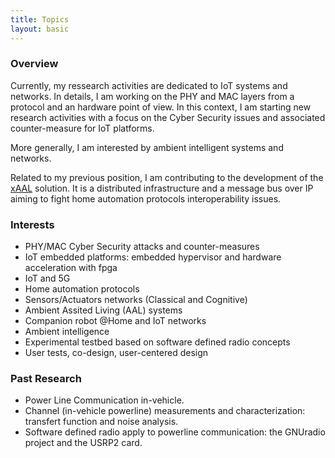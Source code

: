 ```yaml
---
title: Topics 
layout: basic
---
```


### Overview
Currently, my ressearch activities are dedicated to IoT systems and networks.
In details, I am working on the PHY and MAC layers from a protocol and an hardware point of view.
In this context, I am starting new research activities with a focus on the Cyber Security issues and associated counter-measure for IoT platforms. 


More generally, I am interested by ambient intelligent systems and networks.


Related to my previous position, I am contributing to the development of the <a class="text-success" href="http://recherche.telecom-bretagne.eu/xaal/" title="xAAL project website">xAAL</a> solution.
It is a distributed infrastructure and a message bus over IP aiming to fight home automation protocols interoperability issues.


### Interests

- PHY/MAC Cyber Security attacks and counter-measures
- IoT embedded platforms: embedded hypervisor and hardware acceleration with fpga
- IoT and 5G
- Home automation protocols
- Sensors/Actuators networks (Classical and Cognitive)
- Ambient Assited Living (AAL) systems
- Companion robot @Home and IoT networks
- Ambient intelligence
- Experimental testbed based on software defined radio concepts
- User tests, co-design, user-centered design


### Past Research

- Power Line Communication in-vehicle.
- Channel (in-vehicle powerline) measurements and characterization: transfert function and noise analysis.
- Software defined radio apply to powerline communication: the GNUradio project and the USRP2 card.
